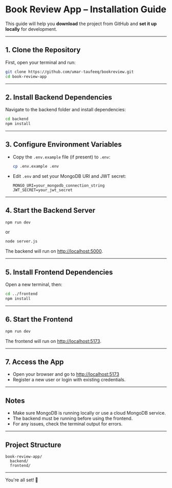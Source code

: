 
# Book Review App – Installation Guide

This guide will help you **download** the project from GitHub and **set it up locally** for development.

---

## 1. Clone the Repository

First, open your terminal and run:

```bash
git clone https://github.com/umar-taufeeq/bookreview.git
cd book-review-app
```



---

## 2. Install Backend Dependencies

Navigate to the backend folder and install dependencies:

```bash
cd backend
npm install
```

---

## 3. Configure Environment Variables

- Copy the `.env.example` file (if present) to `.env`:
  ```bash
  cp .env.example .env
  ```
- Edit `.env` and set your MongoDB URI and JWT secret:
  ```
  MONGO_URI=your_mongodb_connection_string
  JWT_SECRET=your_jwt_secret
  ```

---

## 4. Start the Backend Server

```bash
npm run dev
```
or
```bash
node server.js
```
The backend will run on [http://localhost:5000](http://localhost:5000).

---

## 5. Install Frontend Dependencies

Open a new terminal, then:

```bash
cd ../frontend
npm install
```

---

## 6. Start the Frontend

```bash
npm run dev
```
The frontend will run on [http://localhost:5173](http://localhost:5173).

---

## 7. Access the App

- Open your browser and go to [http://localhost:5173](http://localhost:5173)
- Register a new user or login with existing credentials.

---

## Notes

- Make sure MongoDB is running locally or use a cloud MongoDB service.
- The backend must be running before using the frontend.
- For any issues, check the terminal output for errors.

---

## Project Structure

```
book-review-app/
  backend/
  frontend/
```

---

You're all set! 🎉
```